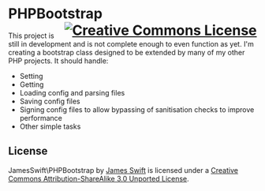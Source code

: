 <h1>
PHPBootstrap
<a rel="license" href="http://creativecommons.org/licenses/by-sa/3.0/deed.en_US" style="float:right;"><img alt="Creative Commons License" style="border-width:0" src="http://i.creativecommons.org/l/by-sa/3.0/88x31.png" /></a>
</h1>

This project is still in development and is not complete enough to even function as yet. I'm creating a bootstrap class designed
to be extended by many of my other PHP projects. It should handle:

- Setting
- Getting
- Loading config and parsing files
- Saving config files
- Signing config files to allow bypassing of sanitisation checks to improve performance
- Other simple tasks

## License

<span xmlns:dct="http://purl.org/dc/terms/" property="dct:title">JamesSwift\PHPBootstrap</span> by 
<a xmlns:cc="http://creativecommons.org/ns#" href="https://github.com/James-Swift/PHPBootstrap" property="cc:attributionName" rel="cc:attributionURL">James Swift</a>
 is licensed under a <a rel="license" href="http://creativecommons.org/licenses/by-sa/3.0/deed.en_US">Creative Commons Attribution-ShareAlike 3.0 Unported License</a>.

